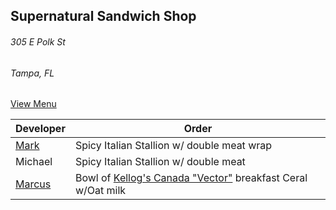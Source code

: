 ## Supernatural Sandwich Shop
###### 305 E Polk St
###### Tampa, FL


[View Menu](https://supernaturalfoodandwine.square.site)

Developer     | Order
--------------|---------------------
[Mark](http://github.com/mark-smithtb)              | Spicy Italian Stallion w/ double meat wrap
Michael                                             | Spicy Italian Stallion w/ double meat
[Marcus](https://github.com/marcustf)               | Bowl of [Kellog's Canada "Vector"](https://www.kelloggs.ca/en_CA/products/vector-meal-replacement-product.html) breakfast Ceral w/Oat milk
